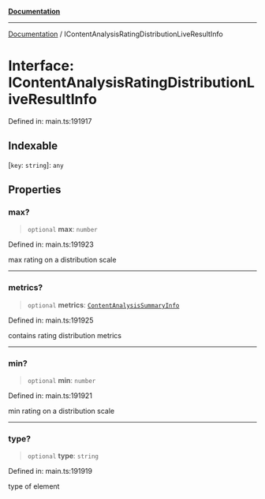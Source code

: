 [**Documentation**](../README.md)

***

[Documentation](../README.md) / IContentAnalysisRatingDistributionLiveResultInfo

# Interface: IContentAnalysisRatingDistributionLiveResultInfo

Defined in: main.ts:191917

## Indexable

\[`key`: `string`\]: `any`

## Properties

### max?

> `optional` **max**: `number`

Defined in: main.ts:191923

max rating on a distribution scale

***

### metrics?

> `optional` **metrics**: [`ContentAnalysisSummaryInfo`](../classes/ContentAnalysisSummaryInfo.md)

Defined in: main.ts:191925

contains rating distribution metrics

***

### min?

> `optional` **min**: `number`

Defined in: main.ts:191921

min rating on a distribution scale

***

### type?

> `optional` **type**: `string`

Defined in: main.ts:191919

type of element
